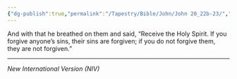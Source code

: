 ```yaml
---
{"dg-publish":true,"permalink":"/Tapestry/Bible/John/John 20_22b-23/","title":"John 20:22b-23","hide":true,"tags":["bible-verse","bible-verse"],"dgHomeLink":true,"dgShowLocalGraph":true,"dgEnableSearch":true}
---
```



And with that he breathed on them and said, “Receive the Holy Spirit.  If you forgive anyone’s sins, their sins are forgiven; if you do not forgive them, they are not forgiven.”


---
*New International Version (NIV)*